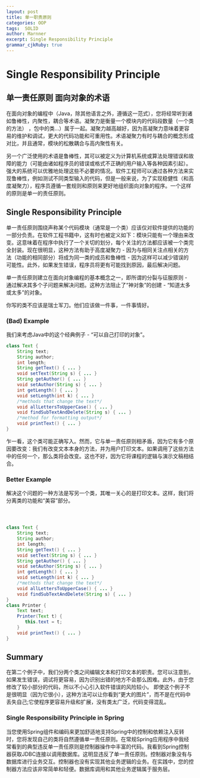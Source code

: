 ```yaml
---
layout: post
title: 单一职责原则
categories: OOP
tags:  SOLID
author: Marnner
excerpt: Single Responsibility Principle
grammar_cjkRuby: true
---
```




# Single Responsibility Principle

## 单一责任原则 面向对象的术语

在面向对象的编程中（Java，除其他语言之外，遵循这一范式），您将经常听到诸如鲁棒性，内聚性，耦合等术语。凝聚力是衡量一个模块内的代码段数量（一个类的方法） ，包中的类...）属于一起。凝聚力越高越好，因为高凝聚力意味着更容易的维护和调试，更大的代码功能和可重用性。术语凝聚力有时与耦合的概念形成对比，并且通常，模块的松散耦合与高内聚性有关。

另一个广泛使用的术语是鲁棒性，其可以被定义为计算机系统或算法处理错误和故障的能力（可能由诸如程序员的错误或格式不正确的用户输入等各种因素引起）。强大的系统可以优雅地处理这些不必要的情况。软件工程师可以通过各种方法来实现鲁棒性，例如测试不同类型输入的代码，但是一般来说，为了实现稳健性（和高度凝聚力），程序员遵循一套规则和原则来更好地组织面向对象的程序。一个这样的原则是单一的责任原则。



## Single Responsibility Principle

单一责任原则围绕声称某个代码模块（通常是一个类）应该仅对软件提供的功能的一部分负责。在软件工程书籍中，这有时也被定义如下：模块只能有一个理由来改变。这意味着在程序中执行了一个关切的划分，每个关注的方法都应该被一个类完全封装。现在很明显，这种方法有助于高度凝聚力 - 因为与相同关注点相关的方法（功能的相同部分）将成为同一类的成员和鲁棒性 - 因为这样可以减少错误的可能性。此外，如果发生错误，程序员将更有可能找到原因，最后解决问题。

单一责任原则建立在面向对象编程的基本概念之一，即所谓的分裂与征服原则 - 通过解决其多个子问题来解决问题。这种方法阻止了“神对象”的创建 - “知道太多或太多”的对象。

你写的类不应该是瑞士军刀。他们应该做一件事，一件事情好。
### (Bad) Example

我们来考虑Java中的这个经典例子 - “可以自己打印的对象”。

```java
class Text {
    String text;
    String author;
    int length;
    String getText() { ... }
    void setText(String s) { ... }
    String getAuthor() { ... }
    void setAuthor(String s) { ... }
    int getLength() { ... }
    void setLength(int k) { ... }
    /*methods that change the text*/
    void allLettersToUpperCase() { ... }
    void findSubTextAndDelete(String s) { ... }
    /*method for formatting output*/
    void printText() { ... }
}
```

乍一看，这个类可能正确写入。然而，它与单一责任原则相矛盾，因为它有多个原因要改变：我们有改变文本本身的方法，并为用户打印文本。如果调用了这些方法中的任何一个，那么类将会改变。这也不好，因为它将课程的逻辑与演示文稿相结合。
### Better Example

解决这个问题的一种方法是写另一个类，其唯一关心的是打印文本。这样，我们将分离类的功能和“美容”部分。
```java



class Text {
    String text;
    String author;
    int length;
    String getText() { ... }
    void setText(String s) { ... }
    String getAuthor() { ... }
    void setAuthor(String s) { ... }
    int getLength() { ... }
    void setLength(int k) { ... }
    /*methods that change the text*/
    void allLettersToUpperCase() { ... }
    void findSubTextAndDelete(String s) { ... }
}
class Printer {
    Text text;
    Printer(Text t) {
       this.text = t;
    }
    void printText() { ... }
}

```


## Summary

在第二个例子中，我们分两个类之间编辑文本和打印文本的职责。您可以注意到，如果发生错误，调试将更容易，因为识别出错的地方不会那么困难。此外，由于您修改了较小部分的代码，所以不小心引入软件错误的风险较小。
即使这个例子不是很明显（因为它很小），这种方法可以让你看到“更大的图片”，而不是在代码中丢失自己;它使程序更容易升级和扩展，没有类太广泛，代码变得混乱。
### Single Responsibility Principle in Spring
当您使用Spring组件和编码来更加舒适地支持Spring中的控制和依赖注入反转时，您将发现自己的类将自然遵循单一责任原则。在常规Spring应用程序中我经常看到的典型违反单一责任原则是控制器操作中丰富的代码。我看到Spring控制器获取JDBC连接以调用数据库。这明显违反了单一责任原则。控制器对象没有与数据库进行业务交互。控制器也没有实现其他业务逻辑的业务。在实践中，您的控制器方法应该非常简单和轻便。数据库调用和其他业务逻辑属于服务层。
